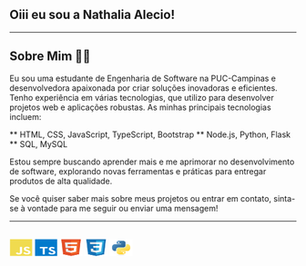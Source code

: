 ## Oiii eu sou a Nathalia Alecio!
---

## Sobre Mim 👩‍💻
 Eu sou uma estudante de Engenharia de Software na PUC-Campinas e desenvolvedora apaixonada por criar soluções inovadoras e eficientes. Tenho experiência em várias tecnologias, que utilizo para desenvolver projetos web e aplicações robustas. As minhas principais tecnologias incluem:

** HTML, CSS, JavaScript, TypeScript, Bootstrap
** Node.js, Python, Flask
** SQL, MySQL

Estou sempre buscando aprender mais e me aprimorar no desenvolvimento de software, explorando novas ferramentas e práticas para entregar produtos de alta qualidade.

Se você quiser saber mais sobre meus projetos ou entrar em contato, sinta-se à vontade para me seguir ou enviar uma mensagem!

---

<div style="display: inline_block"><br>
  <img align="center" alt="Rafa-Js" height="30" width="40" src="https://raw.githubusercontent.com/devicons/devicon/master/icons/javascript/javascript-plain.svg">
  <img align="center" alt="Rafa-Ts" height="30" width="40" src="https://raw.githubusercontent.com/devicons/devicon/master/icons/typescript/typescript-plain.svg">
 
  <img align="center" alt="Rafa-HTML" height="30" width="40" src="https://raw.githubusercontent.com/devicons/devicon/master/icons/html5/html5-original.svg">
  <img align="center" alt="Rafa-CSS" height="30" width="40" src="https://raw.githubusercontent.com/devicons/devicon/master/icons/css3/css3-original.svg">
  <img align="center" alt="Rafa-Python" height="30" width="40" src="https://raw.githubusercontent.com/devicons/devicon/master/icons/python/python-original.svg">
 
</div>
